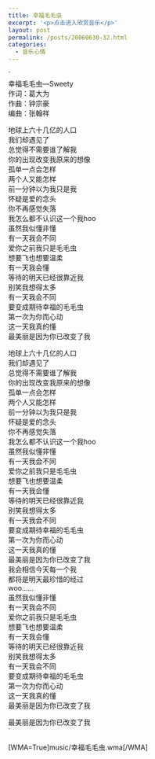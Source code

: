```yaml
---
title: 幸福毛毛虫
excerpt: '<p>点击进入欣赏音乐</p>'
layout: post
permalink: /posts/20060630-32.html
categories:
  - 音乐心情
---
```

`<br />
幸福毛毛虫―Sweety<br />
作词：葛大为<br />
作曲：钟宗豪<br />
编曲：张翰祥</p>
<p>
地球上六十几亿的人口<br />
我们却遇见了<br />
总觉得不需要谁了解我<br />
你的出现改变我原来的想像<br />
孤单一点会怎样<br />
两个人又能怎样<br />
前一分钟以为我只是我<br />
怀疑是爱的念头<br />
你不再感觉失落<br />
我怎么都不认识这一个我hoo<br />
虽然我似懂非懂<br />
有一天我会不同<br />
爱你之前我只是毛毛虫<br />
想要飞也想要温柔<br />
有一天我会懂<br />
等待的明天已经很靠近我<br />
别笑我想得太多<br />
有一天我会不同<br />
要变成期待幸福的毛毛虫<br />
第一次为你而心动<br />
这一天我真的懂<br />
最美丽是因为你已改变了我</p>
<p>
地球上六十几亿的人口<br />
我们却遇见了<br />
总觉得不需要谁了解我<br />
你的出现改变我原来的想像<br />
孤单一点会怎样<br />
两个人又能怎样<br />
前一分钟以为我只是我<br />
怀疑是爱的念头<br />
你不再感觉失落<br />
我怎么都不认识这一个我hoo<br />
虽然我似懂非懂<br />
有一天我会不同<br />
爱你之前我只是毛毛虫<br />
想要飞也想要温柔<br />
有一天我会懂<br />
等待的明天已经很靠近我<br />
别笑我想得太多<br />
有一天我会不同<br />
要变成期待幸福的毛毛虫<br />
第一次为你而心动<br />
这一天我真的懂<br />
最美丽是因为你已改变了我<br />
我会相信今天每一个我<br />
都将是明天最珍惜的经过<br />
woo&hellip;&hellip;<br />
虽然我似懂非懂<br />
有一天我会不同<br />
爱你之前我只是毛毛虫<br />
想要飞也想要温柔<br />
有一天我会懂<br />
等待的明天已经很靠近我<br />
别笑我想得太多<br />
有一天我会不同<br />
要变成期待幸福的毛毛虫<br />
第一次为你而心动<br />
这一天我真的懂<br />
最美丽是因为你已改变了我</p>
<p>
最美丽是因为你已改变了我<br />
`

[WMA=True]music/幸福毛毛虫.wma[/WMA]
